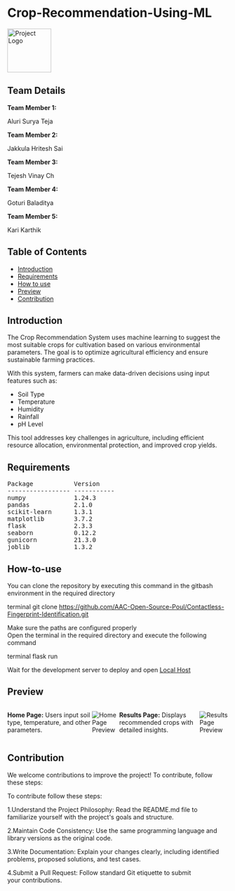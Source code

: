 # Crop-Recommendation-Using-ML
<div align="left"> 
  <img src="https://via.placeholder.com/100" alt="Project Logo" style="height:100px;width:100px;"> 
</div>

<h2>Team Details</h2>
<b>Team Member 1:</b><p> Aluri Surya Teja</p>
<b>Team Member 2:</b><p> Jakkula Hritesh Sai</p>
<b>Team Member 3:</b><p> Tejesh Vinay Ch</p>
<b>Team Member 4:</b><p> Goturi Baladitya</p>
<b>Team Member 5:</b><p> Kari Karthik</p>

## Table of Contents
- [Introduction](#introduction) <br>
- [Requirements](#requirements) <br>
- [How to use](#how-to-use) <br>
- [Preview](#preview) <br>
- [Contribution](#contribution)

<h2>Introduction</h2>
<p>
The Crop Recommendation System uses machine learning to suggest the most suitable crops for cultivation based on various environmental parameters. The goal is to optimize agricultural efficiency and ensure sustainable farming practices.
</p>
<p>With this system, farmers can make data-driven decisions using input features such as:</p>
<ul>
  <li>Soil Type</li>
  <li>Temperature</li>
  <li>Humidity</li>
  <li>Rainfall</li>
  <li>pH Level</li>
</ul>
<p>This tool addresses key challenges in agriculture, including efficient resource allocation, environmental protection, and improved crop yields.</p>

<h2>Requirements</h2>
<pre>
Package           Version
----------------- ----------- 
numpy             1.24.3
pandas            2.1.0
scikit-learn      1.3.1
matplotlib        3.7.2
flask             2.3.3
seaborn           0.12.2
gunicorn          21.3.0
joblib            1.3.2
</pre>

<h2>How-to-use</h2>
<p>You can clone the repository by executing this command in the gitbash environment in the required directory </p>

  terminal
  git clone https://github.com/AAC-Open-Source-Poul/Contactless-Fingerprint-Identification.git
  
<p> Make sure the paths are configured properly <br>
  Open the terminal in the required directory and execute the following command
</p>

  terminal
   flask run
  
  
<p>Wait for the development server to deploy and open  <a href="http://127.0.0.1:5000">Local Host</a></p>
<h2 id="preview">Preview</h2>
<div style="display: flex; align-items: center;">
  <p><b>Home Page:</b> Users input soil type, temperature, and other parameters.</p>
  <img src="C:\Users\pawan\OneDrive\Pictures\Screenshots 1\Screenshot 2025-01-19 122730.png" alt="Home Page Preview">
  
  <p><b>Results Page:</b> Displays recommended crops with detailed insights.</p>
  <img src="C:\Users\pawan\OneDrive\Pictures\Screenshots 1\Screenshot 2025-01-19 122931.png" alt="Results Page Preview">
</div>
<h2 id="contribution">Contribution</h2>
<p>We welcome contributions to improve the project! To contribute, follow these steps:</p>

To contribute follow these steps:

1.Understand the Project Philosophy:  Read the README.md file to familiarize yourself with the project's goals and structure.

2.Maintain Code Consistency:  Use the same programming language and library versions as the original code.

3.Write Documentation:  Explain your changes clearly, including identified problems, proposed solutions, and test cases.

4.Submit a Pull Request:  Follow standard Git etiquette to submit your contributions.
